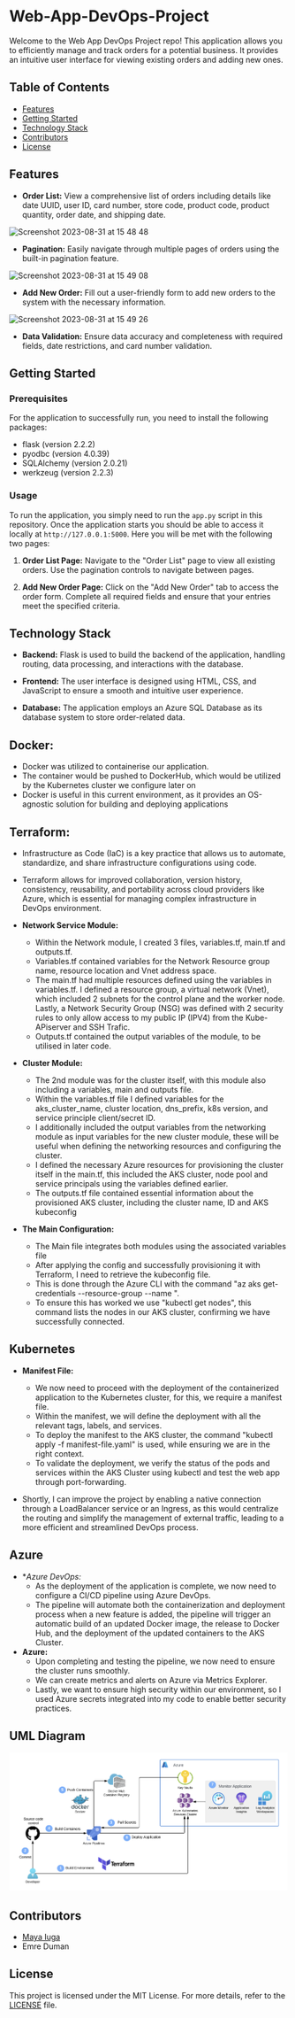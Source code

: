 # Web-App-DevOps-Project

Welcome to the Web App DevOps Project repo! This application allows you to efficiently manage and track orders for a potential business. It provides an intuitive user interface for viewing existing orders and adding new ones.

## Table of Contents

- [Features](#features)
- [Getting Started](#getting-started)
- [Technology Stack](#technology-stack)
- [Contributors](#contributors)
- [License](#license)

## Features

- **Order List:** View a comprehensive list of orders including details like date UUID, user ID, card number, store code, product code, product quantity, order date, and shipping date.
  
![Screenshot 2023-08-31 at 15 48 48](https://github.com/maya-a-iuga/Web-App-DevOps-Project/assets/104773240/3a3bae88-9224-4755-bf62-567beb7bf692)

- **Pagination:** Easily navigate through multiple pages of orders using the built-in pagination feature.
  
![Screenshot 2023-08-31 at 15 49 08](https://github.com/maya-a-iuga/Web-App-DevOps-Project/assets/104773240/d92a045d-b568-4695-b2b9-986874b4ed5a)

- **Add New Order:** Fill out a user-friendly form to add new orders to the system with the necessary information.
  
![Screenshot 2023-08-31 at 15 49 26](https://github.com/maya-a-iuga/Web-App-DevOps-Project/assets/104773240/83236d79-6212-4fc3-afa3-3cee88354b1a)

- **Data Validation:** Ensure data accuracy and completeness with required fields, date restrictions, and card number validation.

## Getting Started

### Prerequisites

For the application to successfully run, you need to install the following packages:

- flask (version 2.2.2)
- pyodbc (version 4.0.39)
- SQLAlchemy (version 2.0.21)
- werkzeug (version 2.2.3)

### Usage

To run the application, you simply need to run the `app.py` script in this repository. Once the application starts you should be able to access it locally at `http://127.0.0.1:5000`. Here you will be met with the following two pages:

1. **Order List Page:** Navigate to the "Order List" page to view all existing orders. Use the pagination controls to navigate between pages.

2. **Add New Order Page:** Click on the "Add New Order" tab to access the order form. Complete all required fields and ensure that your entries meet the specified criteria.

## Technology Stack

- **Backend:** Flask is used to build the backend of the application, handling routing, data processing, and interactions with the database.

- **Frontend:** The user interface is designed using HTML, CSS, and JavaScript to ensure a smooth and intuitive user experience.

- **Database:** The application employs an Azure SQL Database as its database system to store order-related data.

## Docker:
- Docker was utilized to containerise our application.
- The container would be pushed to DockerHub, which would be utilized by the Kubernetes cluster we configure later on
- Docker is useful in this current environment, as it provides an OS-agnostic solution for building and deploying applications

## Terraform:

- Infrastructure as Code (IaC) is a key practice that allows us to automate, standardize, and share infrastructure configurations using code.
- Terraform allows for improved collaboration, version history, consistency, reusability, and portability across cloud providers like Azure, which is essential for managing complex infrastructure in DevOps environment.



- **Network Service Module:** 
  - Within the Network module, I created 3 files, variables.tf, main.tf and outputs.tf.
  - Variables.tf contained variables for the Network Resource group name, resource location and Vnet address space.
  - The main.tf had multiple resources defined using the variables in variables.tf. I defined a resource group, a virtual network (Vnet), which included 2 subnets for the control plane and the worker node. Lastly, a Network Security Group (NSG) was defined with 2 security rules to only allow access to my public IP (IPV4) from the Kube-APiserver and SSH Trafic.
  - Outputs.tf contained the output variables of the module, to be utilised in later code.
 
- **Cluster Module:**
  - The 2nd module was for the cluster itself, with this module also including a variables, main and outputs file.
  - Within the variables.tf file I defined variables for the aks_cluster_name, cluster location, dns_prefix, k8s version, and service principle client/secret ID.
  - I additionally included the output variables from the networking module as input variables for the new cluster module, these will be useful when defining the networking resources and configuring the cluster.
  - I defined the necessary Azure resources for provisioning the cluster itself in the main.tf, this included the AKS cluster, node pool and service principals using the variables defined earlier.
  - The outputs.tf file contained essential information about the provisioned AKS cluster, including the cluster name, ID and AKS kubeconfig

- **The Main Configuration:**
  - The Main file integrates both modules using the associated variables file
  - After applying the config and successfully provisioning it with Terraform, I need to retrieve the kubeconfig file.
  - This is done through the Azure CLI with the command "az aks get-credentials --resource-group <Your-Resource-Group-Name> --name <Your-AKS-Cluster-Name>".
  - To ensure this has worked we use "kubectl get nodes", this command lists the nodes in our AKS cluster, confirming we have successfully connected.
 
## Kubernetes

- **Manifest File:**
  - We now need to proceed with the deployment of the containerized application to the Kubernetes cluster, for this, we require a manifest file.
  - Within the manifest, we will define the deployment with all the relevant tags, labels, and services.
  - To deploy the manifest to the AKS cluster, the command "kubectl apply -f manifest-file.yaml" is used, while ensuring we are in the right context.
  - To validate the deployment, we verify the status of the pods and services within the AKS Cluster using kubectl and test the web app through port-forwarding.
 
- Shortly, I can improve the project by enabling a native connection through a LoadBalancer service or an Ingress, as this would centralize the routing and simplify the management of external traffic, leading to a more efficient and streamlined DevOps process.


## Azure
- **Azure DevOps:*
  - As the deployment of the application is complete, we now need to configure a CI/CD pipeline using Azure DevOps.
  - The pipeline will automate both the containerization and deployment process when a new feature is added, the pipeline will trigger an automatic build of an updated Docker image, the release to Docker Hub, and the deployment of the updated containers to the AKS Cluster.
- **Azure:**
  - Upon completing and testing the pipeline, we now need to ensure the cluster runs smoothly.
  - We can create metrics and alerts on Azure via Metrics Explorer.
  - Lastly, we want to ensure high security within our environment, so I used Azure secrets integrated into my code to enable better security practices.


  

## UML Diagram
![Screenshot 2023-08-31 at 15 49 26](https://github.com/Emre1Duman/Web-App-DevOps-Project/blob/main/UML.png)

## Contributors 

- [Maya Iuga]([https://github.com/yourusername](https://github.com/maya-a-iuga))
- Emre Duman

## License

This project is licensed under the MIT License. For more details, refer to the [LICENSE](LICENSE) file.
